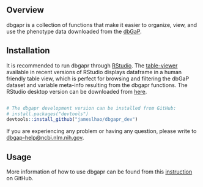 
<!-- README.md is generated from README.Rmd. Please edit that file -->
Overview
--------

dbgapr is a collection of functions that make it easier to organize, view, and use the phenotype data downloaded from the [dbGaP](https://www.ncbi.nlm.nih.gov/gap).

Installation
------------

It is recommended to run dbgapr through [RStudio](https://www.rstudio.com/). The [table-viewer](https://support.rstudio.com/hc/en-us/articles/205175388-Using-the-Data-Viewer) available in recent versions of RStudio displays dataframe in a human friendly table view, which is perfect for browsing and filtering the dbGaP dataset and variable meta-info resulting from the dbgapr functions. The RStudio desktop version can be downloaded from [here](https://www.rstudio.com/products/rstudio/download).

``` r

# The dbgapr development version can be installed from GitHub:
# install.packages("devtools")
devtools::install_github("jameslhao/dbgapr_dev")
```

If you are experiencing any problem or having any question, please write to <dbgap-help@ncbi.nlm.nih.gov>.

Usage
-----

More information of how to use dbgapr can be found from this [instruction](https://github.com/jameslhao/dbgapr_dev/blob/master/inst/doc/introduction.Rmd) on GitHub.
